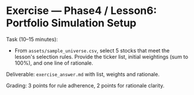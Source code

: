 # Exercise — Phase4 / Lesson6: Portfolio Simulation Setup

Task (10–15 minutes):
- From `assets/sample_universe.csv`, select 5 stocks that meet the lesson's selection rules. Provide the ticker list, initial weightings (sum to 100%), and one line of rationale.

Deliverable: `exercise_answer.md` with list, weights and rationale.

Grading: 3 points for rule adherence, 2 points for rationale clarity.

